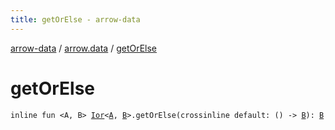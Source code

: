 ```yaml
---
title: getOrElse - arrow-data
---
```


[arrow-data](../index.html) / [arrow.data](index.html) / [getOrElse](./get-or-else.html)

# getOrElse

`inline fun <A, B> `[`Ior`](-ior/index.html)`<`[`A`](get-or-else.html#A)`, `[`B`](get-or-else.html#B)`>.getOrElse(crossinline default: () -> `[`B`](get-or-else.html#B)`): `[`B`](get-or-else.html#B)